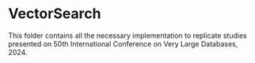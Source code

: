 # VectorSearch

This folder contains all the necessary implementation to replicate studies presented on 50th International Conference on Very Large Databases, 2024.


